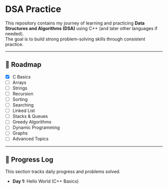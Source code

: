 # DSA Practice

This repository contains my journey of learning and practicing **Data Structures and Algorithms (DSA)** using C++ (and later other languages if needed).  
The goal is to build strong problem-solving skills through consistent practice.

---

## 📌 Roadmap

- [x] C Basics  
- [ ] Arrays  
- [ ] Strings  
- [ ] Recursion  
- [ ] Sorting  
- [ ] Searching  
- [ ] Linked List  
- [ ] Stacks & Queues  
- [ ] Greedy Algorithms  
- [ ] Dynamic Programming  
- [ ] Graphs  
- [ ] Advanced Topics  

---

## 📝 Progress Log

This section tracks daily progress and problems solved.

- **Day 1:** Hello World (C++ Basics)